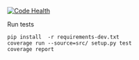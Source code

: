 [![Code Health](https://landscape.io/github/stanislav-web/OpenDoor/master/landscape.svg?style=flat)](https://landscape.io/github/stanislav-web/OpenDoor/master)

Run tests

```
pip install  -r requirements-dev.txt
coverage run --source=src/ setup.py test
coverage report
```
